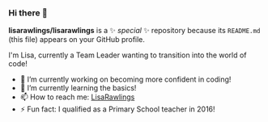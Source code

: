 ### Hi there 👋

**lisarawlings/lisarawlings** is a ✨ _special_ ✨ repository because its `README.md` (this file) appears on your GitHub profile.

I'm Lisa, currently a Team Leader wanting to transition into the world of code!

- 🔭 I’m currently working on becoming more confident in coding!
- 🌱 I’m currently learning the basics!
- 📫 How to reach me: [LisaRawlings](https://www.linkedin.com/in/lisa-rawlings-115448204) 
- ⚡ Fun fact: I qualified as a Primary School teacher in 2016!
 
 
